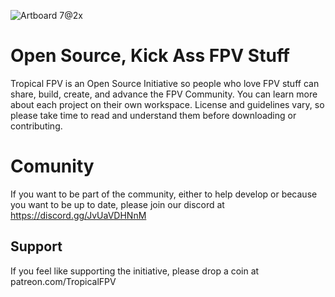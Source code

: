 
![Artboard 7@2x](https://github.com/tropicalfpv/.github/assets/11741656/ab71600a-e13b-4b3f-9a0b-e62f352d5a37)

# Open Source, Kick Ass FPV Stuff
Tropical FPV is an Open Source Initiative so people who love FPV stuff can share, build, create, and advance the FPV Community. You can learn more about each project on their own workspace. License and guidelines vary, so please take time to read and understand them before downloading or contributing.

# Comunity
If you want to be part of the community, either to help develop or because you want to be up to date, please join our discord at https://discord.gg/JvUaVDHNnM

## Support
If you feel like supporting the initiative, please drop a coin at patreon.com/TropicalFPV
